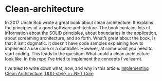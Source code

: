 # Clean-architecture

In 2017 Uncle Bob wrote a great book about clean architecture. It explains the principles of a good software architecture. The book contains lots of information about the SOLID principles, about boundaries in the application, about screaming architecture, and so forth.
What’s great about the book, is that it isn’t dogmatic. It doesn’t have code samples explaining how to implement a use case or a controller. However, at some point you need to start coding. This leads to the question: What could a clean architecture look like.
In this repo I've tried to implement the concepts I've learnt. 

I've tried to write down what, how, and why in this article: [Implementing Clean Architecture, DDD-style, in .NET Core](https://abstarreveld.medium.com/implementing-clean-architecture-ddd-style-in-net-core-3bc3899f5978)
